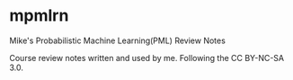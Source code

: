 # mpmlrn

Mike's Probabilistic Machine Learning(PML) Review Notes

Course review notes written and used by me. Following the CC BY-NC-SA 3.0.
